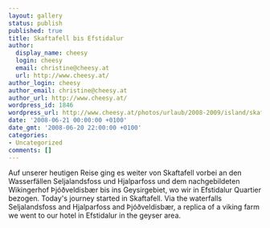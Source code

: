```yaml
---
layout: gallery
status: publish
published: true
title: Skaftafell bis Efstidalur
author:
  display_name: cheesy
  login: cheesy
  email: christine@cheesy.at
  url: http://www.cheesy.at/
author_login: cheesy
author_email: christine@cheesy.at
author_url: http://www.cheesy.at/
wordpress_id: 1846
wordpress_url: http://www.cheesy.at/photos/urlaub/2008-2009/island/skaftafell-efstidalur/
date: '2008-06-21 00:00:00 +0100'
date_gmt: '2008-06-20 22:00:00 +0100'
categories:
- Uncategorized
comments: []
---
```

<!--:de-->Auf unserer heutigen Reise ging es weiter von Skaftafell vorbei an den Wasserfällen Seljalandsfoss und Hjalparfoss und dem nachgebildeten Wikingerhof Þjóðveldisbær bis ins Geysirgebiet, wo wir in Efstidalur Quartier bezogen.
<!--:--><!--:en-->Today's journey started in Skaftafell. Via the waterfalls Seljalandsfoss and Hjalparfoss and Þjóðveldisbær, a replica of a viking farm we went to our hotel in Efstidalur in the geyser area.
<!--:-->
